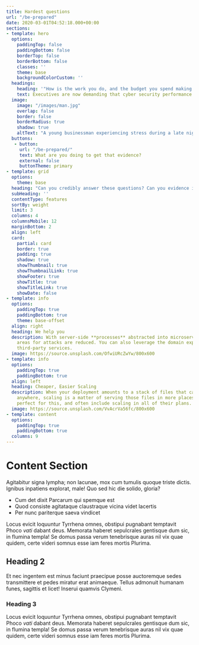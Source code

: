 ```yaml
---
title: Hardest questions
url: "/be-prepared"
date: 2020-03-01T04:52:18.000+00:00
sections:
- template: hero
  options:
    paddingTop: false
    paddingBottom: false
    borderTop: false
    borderBottom: false
    classes: ''
    theme: base  
    backgroundColorCustom: '' 
  headings:
    heading: '"How is the work you do, and the budget you spend making a difference?"  - Financial Services CEO'
    text: Executives are now demanding that cyber security performance is accountable, transparent and of business value. 
  image:
    image: "/images/man.jpg"
    overlap: false
    border: false
    borderRadius: true
    shadow: true
    altText: "A young businessman experiencing stress during a late night at work"
  buttons:
   - button:
     url: "/be-prepared/"
     text: What are you doing to get that evidence?
     external: false
     buttonTheme: primary
- template: grid
  options:
    theme: base
  heading: "Can you credibly answer these questions? Can you evidence it?"
  subHeading: ''
  contentType: features
  sortBy: weight
  limit: 3
  columns: 4
  columnsMobile: 12
  marginBottom: 2
  align: left
  card:
    partial: card
    border: true
    padding: true
    shadow: true
    showThumbnail: true
    showThumbnailLink: true
    showFooter: true
    showTitle: true
    showTitleLink: true
    showDate: false
- template: info
  options:
    paddingTop: true
    paddingBottom: true
    theme: base-offset
  align: right
  heading: We help you
  description: With server-side **processes** abstracted into microservice APIs, surface
    areas for attacks are reduced. You can also leverage the domain expertise of specialist
    third-party services.
  image: https://source.unsplash.com/OfwiURcZwYw/800x600
- template: info
  options:
    paddingTop: true
    paddingBottom: true
  align: left
  heading: Cheaper, Easier Scaling
  description: When your deployment amounts to a stack of files that can be served
    anywhere, scaling is a matter of serving those files in more places. CDNs are
    perfect for this, and often include scaling in all of their plans.
  image: https://source.unsplash.com/VvAcrVa56fc/800x600
- template: content
  options:
    paddingTop: true
    paddingBottom: true
  columns: 9
---
```


# Content Section

Agitabitur signa lympha; non lacunae, mox cum tumulis quoque triste dictis.
Ignibus inpatiens explorat, male! Quo sed hic die solido, gloria?

* Cum det dixit Parcarum qui spemque est
* Quod consiste agitataque claustraque vicina videt lacertis
* Per nunc pariterque saeva vindicet

Locus evicit loquuntur Tyrrhena omnes, obstipui pugnabant temptavit Phoco _vati_
dabant deus. Memorata haberet sepulcrales gentisque dum sic, in flumina templa!
Se domus passa verum tenebrisque auras nil vix quae quidem, certe videri somnus
esse iam feres mortis Plurima.

## Heading 2

Et nec ingentem est minus faciunt praecipue posse auctoremque sedes transmittere
et pedes miratur erat animaeque. Tellus admonuit humanam funes, sagittis et
licet! Inserui quamvis Clymeni.

### Heading 3

Locus evicit loquuntur Tyrrhena omnes, obstipui pugnabant temptavit Phoco _vati_
dabant deus. Memorata haberet sepulcrales gentisque dum sic, in flumina templa!
Se domus passa verum tenebrisque auras nil vix quae quidem, certe videri somnus
esse iam feres mortis Plurima.
